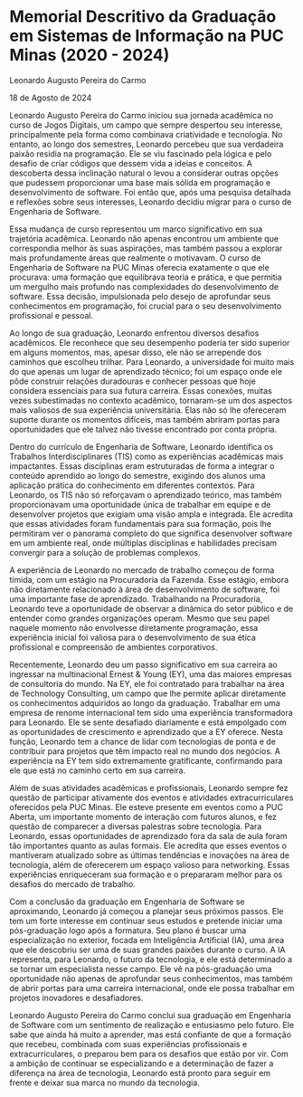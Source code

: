# Memorial Descritivo da Graduação em Sistemas de Informação na PUC Minas (2020 - 2024)

Leonardo Augusto Pereira do Carmo

18 de Agosto de 2024

Leonardo Augusto Pereira do Carmo iniciou sua jornada acadêmica no curso de Jogos Digitais, um campo que sempre despertou seu interesse, principalmente pela forma como combinava criatividade e tecnologia. No entanto, ao longo dos semestres, Leonardo percebeu que sua verdadeira paixão residia na programação. Ele se viu fascinado pela lógica e pelo desafio de criar códigos que dessem vida a ideias e conceitos. A descoberta dessa inclinação natural o levou a considerar outras opções que pudessem proporcionar uma base mais sólida em programação e desenvolvimento de software. Foi então que, após uma pesquisa detalhada e reflexões sobre seus interesses, Leonardo decidiu migrar para o curso de Engenharia de Software.

Essa mudança de curso representou um marco significativo em sua trajetória acadêmica. Leonardo não apenas encontrou um ambiente que correspondia melhor às suas aspirações, mas também passou a explorar mais profundamente áreas que realmente o motivavam. O curso de Engenharia de Software na PUC Minas oferecia exatamente o que ele procurava: uma formação que equilibrava teoria e prática, e que permitia um mergulho mais profundo nas complexidades do desenvolvimento de software. Essa decisão, impulsionada pelo desejo de aprofundar seus conhecimentos em programação, foi crucial para o seu desenvolvimento profissional e pessoal.

Ao longo de sua graduação, Leonardo enfrentou diversos desafios acadêmicos. Ele reconhece que seu desempenho poderia ter sido superior em alguns momentos, mas, apesar disso, ele não se arrepende dos caminhos que escolheu trilhar. Para Leonardo, a universidade foi muito mais do que apenas um lugar de aprendizado técnico; foi um espaço onde ele pôde construir relações duradouras e conhecer pessoas que hoje considera essenciais para sua futura carreira. Essas conexões, muitas vezes subestimadas no contexto acadêmico, tornaram-se um dos aspectos mais valiosos de sua experiência universitária. Elas não só lhe ofereceram suporte durante os momentos difíceis, mas também abriram portas para oportunidades que ele talvez não tivesse encontrado por conta própria.

Dentro do currículo de Engenharia de Software, Leonardo identifica os Trabalhos Interdisciplinares (TIS) como as experiências acadêmicas mais impactantes. Essas disciplinas eram estruturadas de forma a integrar o conteúdo aprendido ao longo do semestre, exigindo dos alunos uma aplicação prática do conhecimento em diferentes contextos. Para Leonardo, os TIS não só reforçavam o aprendizado teórico, mas também proporcionavam uma oportunidade única de trabalhar em equipe e de desenvolver projetos que exigiam uma visão ampla e integrada. Ele acredita que essas atividades foram fundamentais para sua formação, pois lhe permitiram ver o panorama completo do que significa desenvolver software em um ambiente real, onde múltiplas disciplinas e habilidades precisam convergir para a solução de problemas complexos.

A experiência de Leonardo no mercado de trabalho começou de forma tímida, com um estágio na Procuradoria da Fazenda. Esse estágio, embora não diretamente relacionado à área de desenvolvimento de software, foi uma importante fase de aprendizado. Trabalhando na Procuradoria, Leonardo teve a oportunidade de observar a dinâmica do setor público e de entender como grandes organizações operam. Mesmo que seu papel naquele momento não envolvesse diretamente programação, essa experiência inicial foi valiosa para o desenvolvimento de sua ética profissional e compreensão de ambientes corporativos.

Recentemente, Leonardo deu um passo significativo em sua carreira ao ingressar na multinacional Ernest & Young (EY), uma das maiores empresas de consultoria do mundo. Na EY, ele foi contratado para trabalhar na área de Technology Consulting, um campo que lhe permite aplicar diretamente os conhecimentos adquiridos ao longo da graduação. Trabalhar em uma empresa de renome internacional tem sido uma experiência transformadora para Leonardo. Ele se sente desafiado diariamente e está empolgado com as oportunidades de crescimento e aprendizado que a EY oferece. Nesta função, Leonardo tem a chance de lidar com tecnologias de ponta e de contribuir para projetos que têm impacto real no mundo dos negócios. A experiência na EY tem sido extremamente gratificante, confirmando para ele que está no caminho certo em sua carreira.

Além de suas atividades acadêmicas e profissionais, Leonardo sempre fez questão de participar ativamente dos eventos e atividades extracurriculares oferecidos pela PUC Minas. Ele esteve presente em eventos como a PUC Aberta, um importante momento de interação com futuros alunos, e fez questão de comparecer a diversas palestras sobre tecnologia. Para Leonardo, essas oportunidades de aprendizado fora da sala de aula foram tão importantes quanto as aulas formais. Ele acredita que esses eventos o mantiveram atualizado sobre as últimas tendências e inovações na área de tecnologia, além de oferecerem um espaço valioso para networking. Essas experiências enriqueceram sua formação e o prepararam melhor para os desafios do mercado de trabalho.

Com a conclusão da graduação em Engenharia de Software se aproximando, Leonardo já começou a planejar seus próximos passos. Ele tem um forte interesse em continuar seus estudos e pretende iniciar uma pós-graduação logo após a formatura. Seu plano é buscar uma especialização no exterior, focada em Inteligência Artificial (IA), uma área que ele descobriu ser uma de suas grandes paixões durante o curso. A IA representa, para Leonardo, o futuro da tecnologia, e ele está determinado a se tornar um especialista nesse campo. Ele vê na pós-graduação uma oportunidade não apenas de aprofundar seus conhecimentos, mas também de abrir portas para uma carreira internacional, onde ele possa trabalhar em projetos inovadores e desafiadores.

Leonardo Augusto Pereira do Carmo conclui sua graduação em Engenharia de Software com um sentimento de realização e entusiasmo pelo futuro. Ele sabe que ainda há muito a aprender, mas está confiante de que a formação que recebeu, combinada com suas experiências profissionais e extracurriculares, o preparou bem para os desafios que estão por vir. Com a ambição de continuar se especializando e a determinação de fazer a diferença na área de tecnologia, Leonardo está pronto para seguir em frente e deixar sua marca no mundo da tecnologia.
